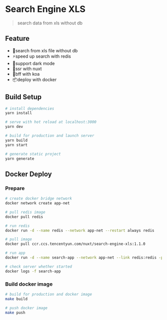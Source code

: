 # Search Engine XLS

> search data from xls without db

## Feature

- 📃search from xls file without db
- ⚡speed up search with redis
- 📱support dark mode
- 🤟ssr with nuxt
- 🚀bff with koa
- 📦deploy with docker

## Build Setup

``` bash
# install dependencies
yarn install

# serve with hot reload at localhost:3000
yarn dev

# build for production and launch server
yarn build
yarn start

# generate static project
yarn generate
```

## Docker Deploy

### Prepare
```bash
# create docker bridge network
docker network create app-net

# pull redis image
docker pull redis

# run redis
docker run -d --name redis --network app-net --restart always redis

# pull image
docker pull ccr.ccs.tencentyun.com/nuxt/search-engine-xls:1.1.0

# run app
docker run -d --name search-app --network app-net --link redis:redis -p 3000:3000 --restart always cr.ccs.tencentyun.com/nuxt/search-engine-xls:1.1.0

# check server whether started
docker logs -f search-app
```

### Build docker image
```bash
# build for production and docker image
make build

# push docker image
make push
```

